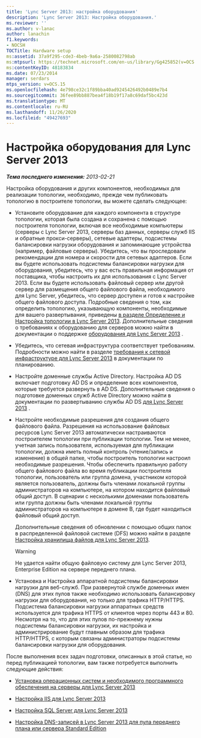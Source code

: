 ```yaml
---
title: 'Lync Server 2013: настройка оборудования'
description: 'Lync Server 2013: Настройка оборудования.'
ms.reviewer: ''
ms.author: v-lanac
author: lanachin
f1.keywords:
- NOCSH
TOCTitle: Hardware setup
ms:assetid: 37a9f295-cde3-4beb-9a6a-2580082798ab
ms:mtpsurl: https://technet.microsoft.com/en-us/library/Gg425852(v=OCS.15)
ms:contentKeyID: 48183834
ms.date: 07/23/2014
manager: serdars
mtps_version: v=OCS.15
ms.openlocfilehash: 4e798ce32c1f89bba40ad9245426492b0489e7b4
ms.sourcegitcommit: 36fee89bb887bea4f18b19f17a8c69daf5bc423d
ms.translationtype: MT
ms.contentlocale: ru-RU
ms.lasthandoff: 11/26/2020
ms.locfileid: "49427693"
---
```

# <a name="hardware-setup-for-lync-server-2013"></a>Настройка оборудования для Lync Server 2013

<div data-xmlns="http://www.w3.org/1999/xhtml">

<div class="topic" data-xmlns="http://www.w3.org/1999/xhtml" data-msxsl="urn:schemas-microsoft-com:xslt" data-cs="https://msdn.microsoft.com/">

<div data-asp="https://msdn2.microsoft.com/asp">



</div>

<div id="mainSection">

<div id="mainBody">

<span> </span>

_**Тема последнего изменения:** 2013-02-21_

Настройка оборудования и других компонентов, необходимых для реализации топологии, необходимо, прежде чем публиковать топологию в построителе топологии, вы можете сделать следующее:

  - Установите оборудование для каждого компонента в структуре топологии, которая была создана и сохранена с помощью построителя топологии, включая все необходимые компьютеры (серверы с Lync Server 2013, серверы баз данных, серверы служб IIS и обратные прокси-серверы), сетевые адаптеры, подсистемы балансировки нагрузки оборудования и запоминающие устройства (например, файловые серверы). Убедитесь, что вы проследовали рекомендации для номера и скорости для сетевых адаптеров. Если вы будете использовать подсистемы балансировки нагрузки для оборудования, убедитесь, что у вас есть правильная информация от поставщика, чтобы настроить их для использования с Lync Server 2013. Если вы будете использовать файловый сервер или другой сервер для размещения общего файлового файла, необходимого для Lync Server, убедитесь, что сервер доступен и готов к настройке общего файлового доступа. Подробные сведения о том, как определить топологию, указывающую компоненты, необходимые для вашего развертывания, приведены [в разделе Определение и Настройка топологии в Lync Server 2013](lync-server-2013-defining-and-configuring-the-topology.md). Дополнительные сведения о требованиях к оборудованию для серверов можно найти в документации о поддержке [оборудования для Lync Server 2013](lync-server-2013-supported-hardware.md) .

  - Убедитесь, что сетевая инфраструктура соответствует требованиям. Подробности можно найти в разделе [требования к сетевой инфраструктуре для Lync Server 2013](lync-server-2013-network-infrastructure-requirements.md) в документации по планированию.

  - Настройте доменные службы Active Directory. Настройка AD DS включает подготовку AD DS и определение всех компонентов, которые требуется развернуть в AD DS. Дополнительные сведения о подготовке доменных служб Active Directory можно найти в документации по развертыванию службы AD DS [для Lync Server 2013](lync-server-2013-preparing-active-directory-domain-services.md) .

  - Настройте необходимые разрешения для создания общего файлового файла. Разрешения на использование файловых ресурсов Lync Server 2013 автоматически настраиваются построителем топологии при публикации топологии. Тем не менее, учетная запись пользователя, используемая для публикации топологии, должна иметь полный контроль (чтение/запись и изменение) в общей папке, чтобы построитель топологии настроил необходимые разрешения. Чтобы обеспечить правильную работу общего файлового файла во время публикации построителя топологии, пользователь или группа домена, участником которой является пользователь, должны быть членами локальной группы администраторов на компьютере, на котором находится файловый общий доступ. В сценарии с несколькими доменами пользователь или группа должны быть членами локальной группы администраторов на компьютере в домене B, где будет находиться файловый общий доступ.
    
    Дополнительные сведения об обновлении с помощью общих папок в распределенной файловой системе (DFS) можно найти в разделе [Настройка хранилища файлов для Lync Server 2013](lync-server-2013-configure-dfs-file-storage.md).
    
    <div>
    

    > [!WARNING]  
    > Не удается найти общую файловую систему для Lync Server 2013, Enterprise Edition на сервере переднего плана.

    
    </div>

  - Установка и Настройка аппаратной подсистемы балансировки нагрузки для веб-служб. При развернутой службе доменных имен (DNS) для этих пулов также необходимо использовать балансировку нагрузки для оборудования, но только для трафика HTTP/HTTPS. Подсистема балансировки нагрузки аппаратных средств используется для трафика HTTPS от клиентов через порты 443 и 80. Несмотря на то, что для этих пулов по-прежнему нужны подсистемы балансировки нагрузки, их настройка и администрирование будут главным образом для трафика HTTP/HTTPS, с которым связаны администраторы подсистемы балансировки нагрузки для оборудования.

После выполнения всех задач подготовки, описанных в этой статье, но перед публикацией топологии, вам также потребуется выполнить следующие действия:

  - [Установка операционных систем и необходимого программного обеспечения на серверы для Lync Server 2013](lync-server-2013-install-operating-systems-and-prerequisite-software-on-servers.md)

  - [Настройка IIS для Lync Server 2013](lync-server-2013-configure-iis.md)

  - [Настройка SQL Server для Lync Server 2013](lync-server-2013-configure-sql-server-for-lync-server.md)

  - [Настройка DNS-записей в Lync Server 2013 для пула переднего плана или сервера Standard Edition](lync-server-2013-configure-dns-records-for-a-front-end-pool-or-standard-edition-server.md)

</div>

<span> </span>

</div>

</div>

</div>


